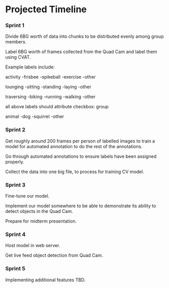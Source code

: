# Projected Timeline

### Sprint 1
Divide 6BG worth of data into chunks to be distributed evenly among group members.

Label 6BG worth of frames collected from the Quad Cam and label them using CVAT.

Example labels include:

activity
-frisbee
-spikeball
-exercise
-other

lounging
-sitting
-standing
-laying 
-other

traversing
-biking
-running
-walking
-other

all above labels should attribute checkbox: group

animal
-dog
-squirrel
-other

### Sprint 2

Get roughly around 200 frames per person of labelled images to train a model for automated annotation to do the rest of the annotations.

Go through automated annotations to ensure labels have been assigned properly.

Collect the data into one big file, to process for training CV model.

### Sprint 3

Fine-tune our model.

Implement our model somewhere to be able to demonstrate its ability to detect objects in the Quad Cam.

Prepare for midterm presentation.

### Sprint 4

Host model in web server.

Get live feed object detection from Quad Cam.

### Sprint 5

Implementing additional features TBD.
